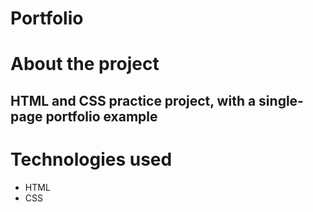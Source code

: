 # Portfolio

# About the project
## HTML and CSS practice project, with a single-page portfolio example

# Technologies used
+ HTML
+ CSS
